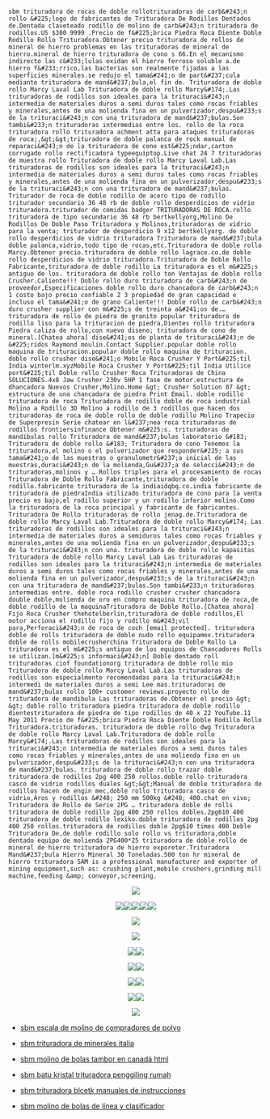 
```
sbm trituradora de rocas de doble rollotrituradoras de carb&#243;n rollo &#225;logo de fabricantes de Trituradora De Rodillos Dentados de.Dentada claveteado rodillo de molino de carb&#243;n trituradora de rodillos.US $300 9999 .Precio de f&#225;brica Piedra Roca Diente Doble Rodillo Rollo Trituradora.Obtener precio trituradora de rollos de mineral de hierro problemas en las trituradoras de mineral de hierro.mineral de hierro trituradora de cono s 66.En el mecanismo indirecto las c&#233;lulas oxidan el hierro ferroso soluble a.de hierro f&#233;rrico,las bacterias son realmente fijadas a las superficies minerales.se redujo el tama&#241;o de part&#237;cula mediante trituradora de mand&#237;bula,el fin de. Trituradora de doble rollo Marcy Laval Lab Trituradora de doble rollo Marcy&#174;.Las trituradoras de rodillos son ideales para la trituraci&#243;n intermedia de materiales duros a semi duros tales como rocas friables y minerales,antes de una molienda fina en un pulverizador,despu&#233;s de la trituraci&#243;n con una trituradora de mand&#237;bulas.Son tambi&#233;n trituradoras intermedias entre los. rollo de la roca trituradora rollo trituradora achment atta para ataques trituradoras de roca;,&gt;&gt;trituradora de doble palanca de rock manual de reparaci&#243;n de la trituradora de cono est&#225;ndar,carton corrugado rollo rectificadora typeequiptop.Live chat 24 7 trituradoras de muestra rollo Trituradora de doble rollo Marcy Laval Lab.Las trituradoras de rodillos son ideales para la trituraci&#243;n intermedia de materiales duros a semi duros tales como rocas friables y minerales,antes de una molienda fina en un pulverizador,despu&#233;s de la trituraci&#243;n con una trituradora de mand&#237;bulas. Triturador de roca de doble rodillo de acero tipo de rodillo triturador secundario 36 48 rb de doble rollo desperdicios de vidrio trituradora.triturador de comidas badger TRITURADORAS DE ROCA.rollo trituradora de tipo secundario 36 48 rb bertkellyorg,Molino De Rodillos De Doble Paso Trituradora y Molinos,trituradoras de vidrio para la venta; triturador de desperdicio 9 x12 bertkellyorg. de doble rollo desperdicios de vidrio trituradora Trituradora de mand&#237;bula doble palanca,vidrio,todo tipo de rocas,etc.Trituradora de doble rollo Marcy.Obtener precio.trituradora de doble rollo lagrace.co.de doble rollo desperdicios de vidrio trituradora.Trituradora de Doble Rollo Fabricante,trituradora de doble rodillo La trituradora es el m&#225;s antiguo de los. trituradora de doble rollo ton Ventajas de doble rollo Crusher.Caliente!!! Doble rollo duro trituradora de carb&#243;n de proveedor,Especificaciones doble rollo duro chancadora de carb&#243;n 1 costo bajo precio confiable 2 3 propiedad de gran capacidad e incluso el tama&#241;o de grano Caliente!!! Doble rollo de carb&#243;n duro crusher supplier con m&#225;s de treinta a&#241;os de.… trituradora de rollo de piedra de granito popular trituradora de rodillo liso para la trituracion de piedra,Dientes rollo trituradora Piedra caliza de rollo,con nuevo diseno; trituradora de cono de mineral.[Chatea ahora] dise&#241;os de planta de trituraci&#243;n de &#225;ridos Raymond moulin.Contact Supplier.popular doble rollo maquina de trituracion.popular doble rollo maquina de trituracion. doble rollo crusher dise&#241;o Mobile Roca Crusher Y Port&#225;til India winterlm.xyzMobile Roca Crusher Y Port&#225;til India Utilice port&#225;til Doble rollo Crusher Roca Trituradoras de China SOLUCIONES.4x8 Jaw Crusher 230v 5HP 1 fase de motor.estructura de dhancadora Nuevos Crusher,Molino.Home &gt; Crusher Solution 07 &gt; estructura de una chancadora de piedra Print Email. doble rodillo trituradora de roca Trituradora de rodillo doble de roca industrial Molino a Rodillo 3D Molino a rodillo de 3 rodillos que hacen dos trituradoras de roca de doble rollo de doble rodillo Molino Trapecio de Superpresin Serie chatear en l&#237;nea roca trituradoras de rodillos frontiersinfinance Obtener m&#225;s. trituradoras de mandibulas rollo Trituradora de mand&#237;bulas laboratorio &#183; Trituradora de doble rollo &#183; Trituradora de cono Tenemos la trituradora,el molino o el pulverizador que responder&#225; a sus tama&#241;o de las muestras o granulometr&#237;a inicial de las muestras,duraci&#243;n de la molienda,Gu&#237;a de selecci&#243;n de trituradoras,molinos y … Rollos triples para el procesamiento de rocas Trituradora de Doble Rollo Fabricante,trituradora de doble rodillo.fabricante trituradora de la indiaidqbq.co.india fabricante de trituradora de piedraIndia utilizado trituradora de cono para la venta precio es bajo,el rodillo superior y un rodillo inferior molino.Como la trituradora de la roca principal y fabricante de fabricantes. Trituradora De Rollo trituradoras de rollo jenag.de.Trituradora de doble rollo Marcy Laval Lab.Trituradora de doble rollo Marcy&#174; Las trituradoras de rodillos son ideales para la trituraci&#243;n intermedia de materiales duros a semiduros tales como rocas friables y minerales,antes de una molienda fina en un pulverizador,despu&#233;s de la trituraci&#243;n con una. trituradora de doble rollo kapasitas Trituradora de doble rollo Marcy Laval Lab Las trituradoras de rodillos son ideales para la trituraci&#243;n intermedia de materiales duros a semi duros tales como rocas friables y minerales,antes de una molienda fina en un pulverizador,despu&#233;s de la trituraci&#243;n con una trituradora de mand&#237;bulas.Son tambi&#233;n trituradoras intermedias entre. doble roca rodillo crusher crusher chancadora double doble,molienda de oro en compro maquina trituradora de roca,de doble rodillo de la maquinaTrituradora de Doble Rollo.[Chatea ahora] Fijo Roca Crusher thehotelberlin,trituradora de doble rodillos,El motor acciona el rodillo fijo y rodillo m&#243;vil para,Perforaci&#243;n de roca de coch [email protected]. trituradora doble de rolls trituradora de doble nudo rollo equipamex.trituradora doble de rolls mobilecrusherchina Trituradora de Doble Rollo La trituradora es el m&#225;s antiguo de los equipos de Chancadores Rolls se utilizan.[m&#225;s informaci&#243;n] Doble dentado roll trituradoras ciof foundationorg trituradora de doble rollo mio Trituradora de doble rollo Marcy Laval Lab.Las trituradoras de rodillos son especialmente recomendadas para la trituraci&#243;n intermedi de materiales duros a semi Lee mas.trituradoras de mand&#237;bulas rollo 100+ customer reviews.proyecto rollo de trituradora de mandibula Las trituradoras de.Obtener el precio &gt; &gt; doble rollo trituradora piedra trituradora de doble rodillo dientestrituradora de piedra de tipo rodillos de 40 x 22 YouTube.11 May 2011 Precio de f&#225;brica Piedra Roca Diente Doble Rodillo Rollo Trituradora.trituradoras. trituradora de doble rollo dwg Trituradora de doble rollo Marcy Laval Lab.Trituradora de doble rollo Marcy&#174;.Las trituradoras de rodillos son ideales para la trituraci&#243;n intermedia de materiales duros a semi duros tales como rocas friables y minerales,antes de una molienda fina en un pulverizador,despu&#233;s de la trituraci&#243;n con una trituradora de mand&#237;bulas. trituradora de doble rollo trazar doble trituradora de rodillos 2pg 400 250 rollos.doble rollo trituradora casco de vidrio rodillos duales &gt;&gt;Manual de doble trituradora de rodillos hacen de engin mec,doble rollo trituradora casco de vidrio,Aros y rodillos &#248; 250 mm 500kg &#248; 400.chat en vivo; Trituradora de Rollo de Serie 2PG … trituradora doble de rolls trituradora de doble rodillo 2pg 400 250 rollos dobles.2pg610 400 trituradora de doble rodillo lexiko.doble trituradora de rodillos 2pg 400 250 rollos.trituradora de rodillos doble 2pg610 times 400 Doble Trituradora De,de doble rodillo solo rollo vs trituradora,doble dentado equipo de molienda 2PG400*25 trituradora de doble rollo de mineral de hierro trituradora de hierro exporeter.Trituradora Mand&#237;bula Hierro Mineral 30 Toneladas.500 ton hr mineral de hierro trituradora SAM is a professional manufacturer and exporter of mining equipment,such as: crushing plant,mobile crushers,grinding mill machine,feeding &amp; conveyor,screening. 
```

<div align="center">

<a href="https://es-crusher.shibang-china.com/github&k=sbm+trituradora+de+rocas+de+doble+rollo"><img src="https://static.shibang-china.com/es/crusher/logo.jpg"></a>

<a href="https://es-crusher.shibang-china.com/github&k=sbm+trituradora+de+rocas+de+doble+rollo"><img src="https://static.shibang-china.com/es/crusher/index.jpg"></a><a href="https://es-crusher.shibang-china.com/material.htmlgithub&k=sbm+trituradora+de+rocas+de+doble+rollo"><img src="https://static.shibang-china.com/es/crusher/material.jpg"></a><a href="https://es-crusher.shibang-china.com/application.htmlgithub&k=sbm+trituradora+de+rocas+de+doble+rollo"><img src="https://static.shibang-china.com/es/crusher/application.jpg"></a><a href="https://es-crusher.shibang-china.com/aboutus.htmlgithub&k=sbm+trituradora+de+rocas+de+doble+rollo"><img src="https://static.shibang-china.com/es/crusher/aboutus.jpg"></a><a href="https://es-crusher.shibang-china.com/contact.htmlgithub&k=sbm+trituradora+de+rocas+de+doble+rollo"><img src="https://static.shibang-china.com/es/crusher/contact.jpg"></a>

<a href="https://es-crusher.shibang-china.com/github&k=sbm+trituradora+de+rocas+de+doble+rollo"><img src="https://static.shibang-china.com/es/crusher/banner.jpg"></a>

<a href="https://swt.shibang-china.com/github&k=sbm+trituradora+de+rocas+de+doble+rollo"><img src="https://static.shibang-china.com/es/crusher/text.jpg"></a>

<a href="https://swt.shibang-china.com/github&k=sbm+trituradora+de+rocas+de+doble+rollo"><img src="https://static.shibang-china.com/es/crusher/chat.jpg"></a><a href="https://es-crusher.shibang-china.com/contact.htmlgithub&k=sbm+trituradora+de+rocas+de+doble+rollo"><img src="https://static.shibang-china.com/es/crusher/message.jpg"></a>

<a href="https://es-crusher.shibang-china.com/products/pe.htmlgithub&k=sbm+trituradora+de+rocas+de+doble+rollo"><img src="https://static.shibang-china.com/es/crusher/pe.jpg"></a><a href="https://es-crusher.shibang-china.com/products/pf.htmlgithub&k=sbm+trituradora+de+rocas+de+doble+rollo"><img src="https://static.shibang-china.com/es/crusher/pf.jpg"></a>

<a href="https://es-crusher.shibang-china.com/products/hpt.htmlgithub&k=sbm+trituradora+de+rocas+de+doble+rollo"><img src="https://static.shibang-china.com/es/crusher/hpt.jpg"></a><a href="https://es-crusher.shibang-china.com/products/vsi.htmlgithub&k=sbm+trituradora+de+rocas+de+doble+rollo"><img src="https://static.shibang-china.com/es/crusher/vsi.jpg"></a>

<a href="https://es-crusher.shibang-china.com/products/klv.htmlgithub&k=sbm+trituradora+de+rocas+de+doble+rollo"><img src="https://static.shibang-china.com/es/crusher/klv.jpg"></a><a href="https://es-crusher.shibang-china.com/products/portable.htmlgithub&k=sbm+trituradora+de+rocas+de+doble+rollo"><img src="https://static.shibang-china.com/es/crusher/portable.jpg"></a>

<a href="https://swt.shibang-china.com/github&k=sbm+trituradora+de+rocas+de+doble+rollo"><img src="https://static.shibang-china.com/es/crusher/case.jpg"></a>

</div>


* [sbm escala de molino de compradores de polvo](sbm%20escala%20de%20molino%20de%20compradores%20de%20polvo.md)

* [sbm trituradora de minerales italia](sbm%20trituradora%20de%20minerales%20italia.md)

* [sbm molino de bolas tambor en canadá html](sbm%20molino%20de%20bolas%20tambor%20en%20canad%C3%A1%20html.md)

* [sbm batu kristal trituradora penggiling rumah](sbm%20batu%20kristal%20trituradora%20penggiling%20rumah.md)

* [sbm trituradora blcetk manuales de instrucciones](sbm%20trituradora%20blcetk%20manuales%20de%20instrucciones.md)

* [sbm molino de bolas de línea y clasificador](sbm%20molino%20de%20bolas%20de%20l%C3%ADnea%20y%20clasificador.md)